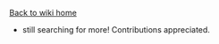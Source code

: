 [Back to wiki home](https://github.com/MissTeapot/LGBT-Wikis/blob/main/github_wiki/transvoice/index.md)
  
* still searching for more! Contributions appreciated.